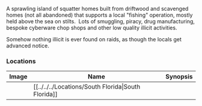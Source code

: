 A sprawling island of squatter homes built from driftwood and scavenged homes (not all abandoned) that supports a local "fishing" operation, mostly held above the sea on stilts.  Lots of smuggling, piracy, drug manufacturing, bespoke cyberware chop shops and other low quality illicit activities.  
  
Somehow nothing illicit is ever found on raids, as though the locals get advanced notice.

### Locations

| Image | Name   | Synopsis |
| ----- | ------ | -------- |
|       | [[../../../Locations/South Florida\|South Florida]] |         |